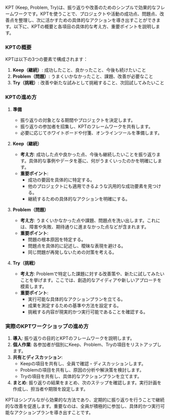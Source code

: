 KPT (Keep, Problem, Try)は、振り返りや改善のためのシンプルで効果的なフレームワークです。KPTを使うことで、プロジェクトや活動の成功点、問題点、改善点を整理し、次に活かすための具体的なアクションを導き出すことができます。以下に、KPTの概要と各項目の具体的な考え方、重要ポイントを説明します。

### KPTの概要
KPTは以下の3つの要素で構成されます：
1. **Keep（継続）**: 成功したこと、良かったこと、今後も続けたいこと
2. **Problem（問題）**: うまくいかなかったこと、課題、改善が必要なこと
3. **Try（挑戦）**: 改善や新たな試みとして挑戦すること、次回試してみたいこと

### KPTの進め方

1. **準備**
   - 振り返りの対象となる期間やプロジェクトを決定します。
   - 振り返りの参加者を招集し、KPTのフレームワークを共有します。
   - 必要に応じてホワイトボードや付箋、オンラインツールを準備します。

2. **Keep（継続）**
   - **考え方**: 成功した点や良かった点、今後も継続したいことを振り返ります。具体的な事例やデータを基に、何がうまくいったのかを明確にします。
   - **重要ポイント**:
     - 成功の要因を具体的に特定する。
     - 他のプロジェクトにも適用できるような汎用的な成功要素を見つける。
     - 継続するための具体的なアクションを明確にする。

3. **Problem（問題）**
   - **考え方**: うまくいかなかった点や課題、問題点を洗い出します。これには、障害や失敗、期待通りに進まなかった点などが含まれます。
   - **重要ポイント**:
     - 問題の根本原因を特定する。
     - 問題点を具体的に記述し、曖昧な表現を避ける。
     - 同じ問題が再発しないための対策を考える。

4. **Try（挑戦）**
   - **考え方**: Problemで特定した課題に対する改善策や、新たに試してみたいことを挙げます。ここでは、創造的なアイディアや新しいアプローチを模索します。
   - **重要ポイント**:
     - 実行可能な具体的なアクションプランを立てる。
     - 成果を測定するための基準や方法を設定する。
     - 挑戦する内容が現実的かつ実行可能であることを確認する。

### 実際のKPTワークショップの進め方

1. **導入**: 振り返りの目的とKPTのフレームワークを説明します。
2. **個人作業**: 各参加者が個別にKeep、Problem、Tryの項目をリストアップします。
3. **共有とディスカッション**:
   - Keepの項目を共有し、全員で確認・ディスカッションします。
   - Problemの項目を共有し、原因の分析や解決策を検討します。
   - Tryの項目を共有し、具体的なアクションプランを立てます。
4. **まとめ**: 振り返りの結果をまとめ、次のステップを確認します。実行計画を作成し、担当者や期限を設定します。

KPTはシンプルながら効果的な方法であり、定期的に振り返りを行うことで継続的な改善を促進します。重要なのは、全員が積極的に参加し、具体的かつ実行可能なアクションプランを導き出すことです。
